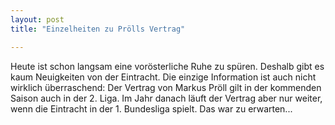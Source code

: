 ```yaml
---
layout: post
title: "Einzelheiten zu Prölls Vertrag"

---
```


Heute ist schon langsam eine vorösterliche Ruhe zu spüren. Deshalb gibt es kaum Neuigkeiten von der Eintracht. Die einzige Information ist auch nicht wirklich überraschend: Der Vertrag von Markus Pröll gilt in der kommenden Saison auch in der 2. Liga. Im Jahr danach läuft der Vertrag aber nur weiter, wenn die Eintracht in der 1. Bundesliga spielt. Das war zu erwarten...


